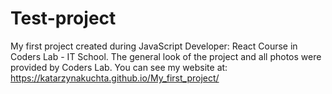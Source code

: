 # Test-project

My first project created during JavaScript Developer: React Course in Coders Lab - IT School. 
The general look of the project and all photos were provided by Coders Lab.
You can see my website at: https://katarzynakuchta.github.io/My_first_project/ 
